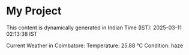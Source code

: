 # My Project

This content is dynamically generated in Indian Time (IST): 2025-03-11 02:13:38 IST


Current Weather in Coimbatore:
Temperature: 25.88 °C
Condition: haze
